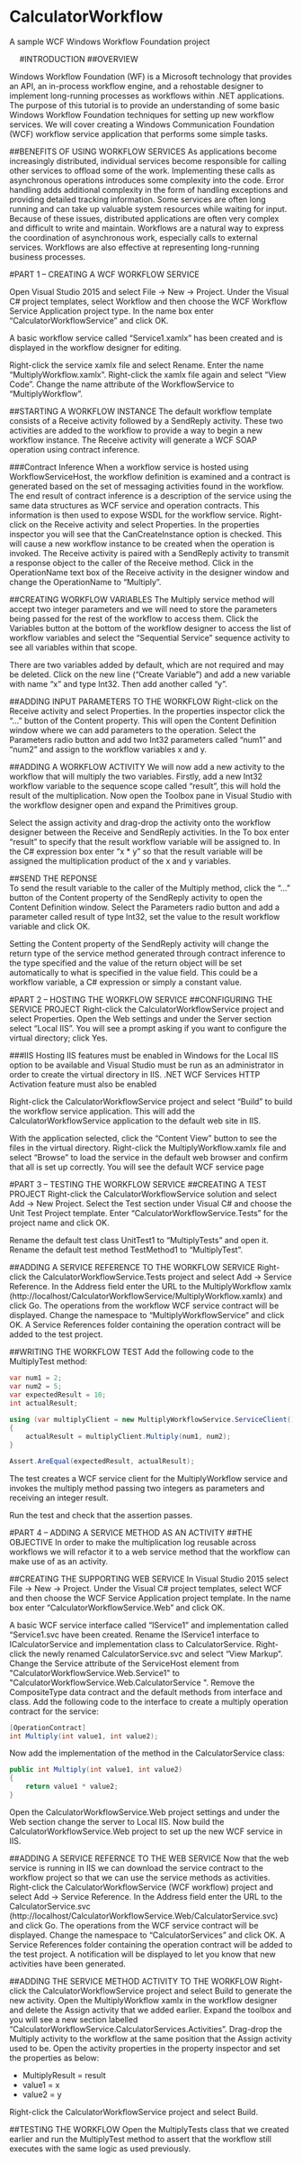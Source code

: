 # CalculatorWorkflow
A sample WCF Windows Workflow Foundation project

 
#INTRODUCTION
##OVERVIEW

Windows Workflow Foundation (WF) is a Microsoft technology that provides an API, an in-process workflow engine, and a rehostable designer to implement long-running processes as workflows within .NET applications.
The purpose of this tutorial is to provide an understanding of some basic Windows Workflow Foundation techniques for setting up new workflow services.
We will cover creating a Windows Communication Foundation (WCF) workflow service application that performs some simple tasks.

##BENEFITS OF USING WORKFLOW SERVICES
As applications become increasingly distributed, individual services become responsible for calling other services to offload some of the work. Implementing these calls as asynchronous operations introduces some complexity into the code. Error handling adds additional complexity in the form of handling exceptions and providing detailed tracking information. Some services are often long running and can take up valuable system resources while waiting for input. Because of these issues, distributed applications are often very complex and difficult to write and maintain. Workflows are a natural way to express the coordination of asynchronous work, especially calls to external services. Workflows are also effective at representing long-running business processes.

 
#PART 1 – CREATING A WCF WORKFLOW SERVICE

Open Visual Studio 2015 and select File -> New -> Project.
Under the Visual C# project templates, select Workflow and then choose the WCF Workflow Service Application project type.
In the name box enter “CalculatorWorkflowService” and click OK.
 
A basic workflow service called “Service1.xamlx” has been created and is displayed in the workflow designer for editing.
 
Right-click the service xamlx file and select Rename. Enter the name “MultiplyWorkflow.xamlx”. Right-click the xamlx file again and select “View Code”. Change the name attribute of the WorkflowService to “MultiplyWorkflow”.

##STARTING A WORKFLOW INSTANCE
The default workflow template consists of a Receive activity followed by a SendReply activity. These two activities are added to the workflow to provide a way to begin a new workflow instance. The Receive activity will generate a WCF SOAP operation using contract inference. 

###Contract Inference
When a workflow service is hosted using WorkflowServiceHost, the workflow definition is examined and a contract is generated based on the set of messaging activities found in the workflow. The end result of contract inference is a description of the service using the same data structures as WCF service and operation contracts. This information is then used to expose WSDL for the workflow service.
Right-click on the Receive activity and select Properties. In the properties inspector you will see that the CanCreateInstance option is checked. This will cause a new workflow instance to be created when the operation is invoked.
The Receive activity is paired with a SendReply activity to transmit a response object to the caller of the Receive method.
Click in the OperationName text box of the Receive activity in the designer window and change the OperationName to “Multiply”.
 
##CREATING WORKFLOW VARIABLES
The Multiply service method will accept two integer parameters and we will need to store the parameters being passed for the rest of the workflow to access them.
Click the Variables button at the bottom of the workflow designer to access the list of workflow variables and select the “Sequential Service” sequence activity to see all variables within that scope.
 
There are two variables added by default, which are not required and may be deleted. 
Click on the new line (“Create Variable”) and add a new variable with name “x” and type Int32. Then add another called “y”.
 
##ADDING INPUT PARAMETERS TO THE WORKFLOW
Right-click on the Receive activity and select Properties. In the properties inspector click the “…” button of the Content property. This will open the Content Definition window where we can add parameters to the operation.
Select the Parameters radio button and add two Int32 parameters called “num1” and “num2” and assign to the workflow variables x and y.
 
##ADDING A WORKFLOW ACTIVITY
We will now add a new activity to the workflow that will multiply the two variables. Firstly, add a new Int32 workflow variable to the sequence scope called “result”, this will hold the result of the multiplication.
Now open the Toolbox pane in Visual Studio with the workflow designer open and expand the Primitives group.
 
Select the assign activity and drag-drop the activity onto the workflow designer between the Receive and SendReply activities.
In the To box enter “result” to specify that the result workflow variable will be assigned to. In the C# expression box enter “x * y” so that the result variable will be assigned the multiplication product of the x and y variables.
 
##SEND THE REPONSE	
To send the result variable to the caller of the Multiply method, click the “…” button of the Content property of the SendReply activity to open the Content Definition window.
Select the Parameters radio button and add a parameter called result of type Int32, set the value to the result workflow variable and click OK.
 
Setting the Content property of the SendReply activity will change the return type of the service method generated through contract inference to the type specified and the value of the return object will be set automatically to what is specified in the value field. This could be a workflow variable, a C# expression or simply a constant value.

#PART 2 – HOSTING THE WORKFLOW SERVICE
##CONFIGURING THE SERVICE PROJECT
Right-click the CalculatorWorkflowService project and select Properties. Open the Web settings and under the Server section select “Local IIS”. You will see a prompt asking if you want to configure the virtual directory; click Yes.

###IIS Hosting
IIS features must be enabled in Windows for the Local IIS option to be available and Visual Studio must be run as an administrator in order to create the virtual directory in IIS.
.NET WCF Services HTTP Activation feature must also be enabled
 
Right-click the CalculatorWorkflowService project and select “Build” to build the workflow service application. This will add the CalculatorWorkflowService application to the default web site in IIS.
 
With the application selected, click the “Content View” button to see the files in the virtual directory. Right-click the MultiplyWorkflow.xamlx file and select “Browse” to load the service in the default web browser and confirm that all is set up correctly. You will see the default WCF service page
 

#PART 3 – TESTING THE WORKFLOW SERVICE
##CREATING A TEST PROJECT
Right-click the CalculatorWorkflowService solution and select Add -> New Project.
Select the Test section under Visual C# and choose the Unit Test Project template.
Enter “CalculatorWorkflowService.Tests” for the project name and click OK.
 
Rename the default test class UnitTest1 to “MultiplyTests” and open it. Rename the default test method TestMethod1 to “MultiplyTest”.

##ADDING A SERVICE REFERENCE TO THE WORKFLOW SERVICE
Right-click the CalculatorWorkflowService.Tests project and select Add -> Service Reference.
In the Address field enter the URL to the MultiplyWorkflow xamlx (http://localhost/CalculatorWorkflowService/MultiplyWorkflow.xamlx) and click Go. The operations from the workflow WCF service contract will be displayed. Change the namespace to “MultiplyWorkflowService” and click OK. A Service References folder containing the operation contract will be added to the test project.

##WRITING THE WORKFLOW TEST
Add the following code to the MultiplyTest method:

```C#
var num1 = 2;
var num2 = 5;
var expectedResult = 10;
int actualResult;
	
using (var multiplyClient = new MultiplyWorkflowService.ServiceClient())
{
    actualResult = multiplyClient.Multiply(num1, num2);
}

Assert.AreEqual(expectedResult, actualResult);
```

The test creates a WCF service client for the MultiplyWorkflow service and invokes the multiply method passing two integers as parameters and receiving an integer result.

Run the test and check that the assertion passes.

#PART 4 – ADDING A SERVICE METHOD AS AN ACTIVITY
##THE OBJECTIVE
In order to make the multiplication log reusable across workflows we will refactor it to a web service method that the workflow can make use of as an activity.

##CREATING THE SUPPORTING WEB SERVICE
In Visual Studio 2015 select File -> New -> Project.
Under the Visual C# project templates, select WCF and then choose the WCF Service Application project template.
In the name box enter “CalculatorWorkflowService.Web” and click OK.
 
A basic WCF service interface called “IService1” and implementation called “Service1.svc have been created.
Rename the IService1 interface to ICalculatorService and implementation class to CalculatorService.
Right-click the newly renamed CalculatorService.svc and select “View Markup”. Change the Service attribute of the ServiceHost element from "CalculatorWorkflowService.Web.Service1" to "CalculatorWorkflowService.Web.CalculatorService ".
Remove the CompositeType data contract and the default methods from interface and class.
Add the following code to the interface to create a multiply operation contract for the service:

```C#
[OperationContract]
int Multiply(int value1, int value2);
```

Now add the implementation of the method in the CalculatorService class:

```C#
public int Multiply(int value1, int value2)
{
    return value1 * value2;
}
```

Open the CalculatorWorkflowService.Web project settings and under the Web section change the server to Local IIS.
Now build the CalculatorWorkflowService.Web project to set up the new WCF service in IIS.

##ADDING A SERVICE REFERNCE TO THE WEB SERVICE
Now that the web service is running in IIS we can download the service contract to the workflow project so that we can use the service methods as activities.
Right-click the CalculatorWorkflowService (WCF workflow) project and select Add -> Service Reference.
In the Address field enter the URL to the CalculatorService.svc (http://localhost/CalculatorWorkflowService.Web/CalculatorService.svc) and click Go. The operations from the WCF service contract will be displayed. Change the namespace to “CalculatorServices” and click OK. A Service References folder containing the operation contract will be added to the test project.
A notification will be displayed to let you know that new activities have been generated.
 
##ADDING THE SERVICE METHOD ACTIVITY TO THE WORKFLOW
Right-click the CalculatorWorkflowService project and select Build to generate the new activity.
Open the MultiplyWorkflow xamlx in the workflow designer and delete the Assign activity that we added earlier.
Expand the toolbox and you will see a new section labelled “CalculatorWorkflowService.CalculatorServices.Activities”.
Drag-drop the Multiply activity to the workflow at the same position that the Assign activity used to be.
Open the activity properties in the property inspector and set the properties as below:
* MultiplyResult = result
* value1 = x
* value2 = y

Right-click the CalculatorWorkflowService project and select Build.

##TESTING THE WORKFLOW
Open the MultiplyTests class that we created earlier and run the MultiplyTest method to assert that the workflow still executes with the same logic as used previously.
